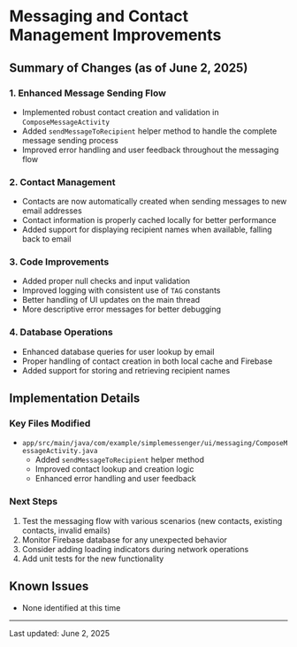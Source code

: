 # Messaging and Contact Management Improvements

## Summary of Changes (as of June 2, 2025)

### 1. Enhanced Message Sending Flow
- Implemented robust contact creation and validation in `ComposeMessageActivity`
- Added `sendMessageToRecipient` helper method to handle the complete message sending process
- Improved error handling and user feedback throughout the messaging flow

### 2. Contact Management
- Contacts are now automatically created when sending messages to new email addresses
- Contact information is properly cached locally for better performance
- Added support for displaying recipient names when available, falling back to email

### 3. Code Improvements
- Added proper null checks and input validation
- Improved logging with consistent use of `TAG` constants
- Better handling of UI updates on the main thread
- More descriptive error messages for better debugging

### 4. Database Operations
- Enhanced database queries for user lookup by email
- Proper handling of contact creation in both local cache and Firebase
- Added support for storing and retrieving recipient names

## Implementation Details

### Key Files Modified
- `app/src/main/java/com/example/simplemessenger/ui/messaging/ComposeMessageActivity.java`
  - Added `sendMessageToRecipient` helper method
  - Improved contact lookup and creation logic
  - Enhanced error handling and user feedback

### Next Steps
1. Test the messaging flow with various scenarios (new contacts, existing contacts, invalid emails)
2. Monitor Firebase database for any unexpected behavior
3. Consider adding loading indicators during network operations
4. Add unit tests for the new functionality

## Known Issues
- None identified at this time

---
Last updated: June 2, 2025
